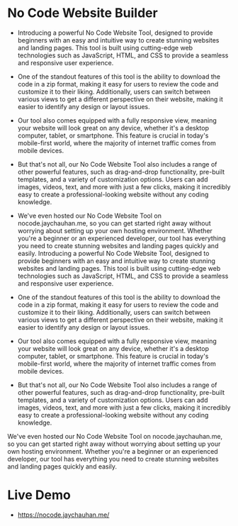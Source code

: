 # No Code Website Builder 

* Introducing a powerful No Code Website Tool, designed to provide beginners with an easy and intuitive way to create stunning websites and landing pages. This tool is built using cutting-edge web technologies such as JavaScript, HTML, and CSS to provide a seamless and responsive user experience.

* One of the standout features of this tool is the ability to download the code in a zip format, making it easy for users to review the code and customize it to their liking. Additionally, users can switch between various views to get a different perspective on their website, making it easier to identify any design or layout issues.

* Our tool also comes equipped with a fully responsive view, meaning your website will look great on any device, whether it's a desktop computer, tablet, or smartphone. This feature is crucial in today's mobile-first world, where the majority of internet traffic comes from mobile devices.

* But that's not all, our No Code Website Tool also includes a range of other powerful features, such as drag-and-drop functionality, pre-built templates, and a variety of customization options. Users can add images, videos, text, and more with just a few clicks, making it incredibly easy to create a professional-looking website without any coding knowledge.

* We've even hosted our No Code Website Tool on nocode.jaychauhan.me, so you can get started right away without worrying about setting up your own hosting environment. Whether you're a beginner or an experienced developer, our tool has everything you need to create stunning websites and landing pages quickly and easily.
Introducing a powerful No Code Website Tool, designed to provide beginners with an easy and intuitive way to create stunning websites and landing pages. This tool is built using cutting-edge web technologies such as JavaScript, HTML, and CSS to provide a seamless and responsive user experience.

* One of the standout features of this tool is the ability to download the code in a zip format, making it easy for users to review the code and customize it to their liking. Additionally, users can switch between various views to get a different perspective on their website, making it easier to identify any design or layout issues.

* Our tool also comes equipped with a fully responsive view, meaning your website will look great on any device, whether it's a desktop computer, tablet, or smartphone. This feature is crucial in today's mobile-first world, where the majority of internet traffic comes from mobile devices.

* But that's not all, our No Code Website Tool also includes a range of other powerful features, such as drag-and-drop functionality, pre-built templates, and a variety of customization options. Users can add images, videos, text, and more with just a few clicks, making it incredibly easy to create a professional-looking website without any coding knowledge.

We've even hosted our No Code Website Tool on nocode.jaychauhan.me, so you can get started right away without worrying about setting up your own hosting environment. Whether you're a beginner or an experienced developer, our tool has everything you need to create stunning websites and landing pages quickly and easily.
# Live Demo
* https://nocode.jaychauhan.me/

